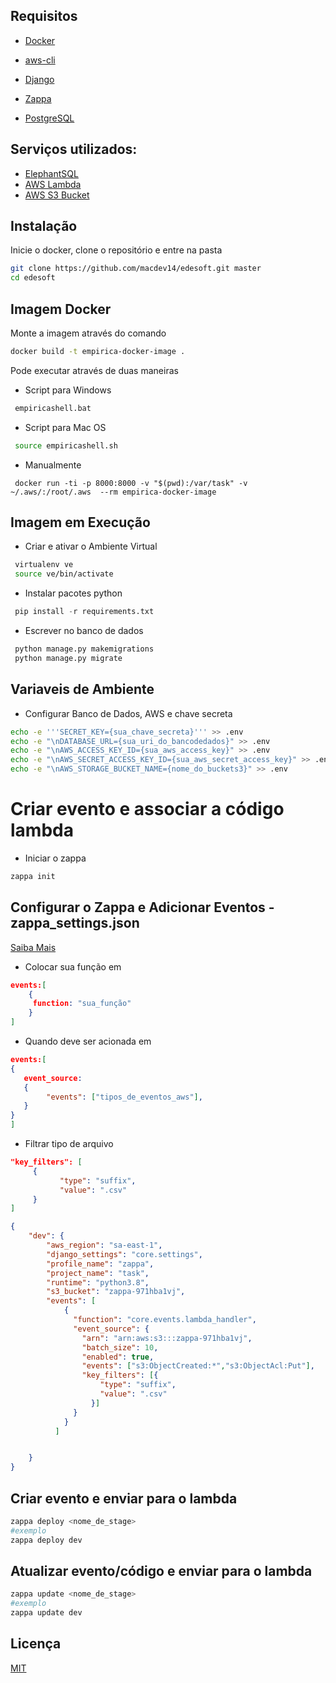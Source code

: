 ## Requisitos

- [Docker](https://www.docker.com)

- [aws-cli](https://docs.aws.amazon.com/cli/latest/userguide/getting-started-install.html)

- [Django](https://www.djangoproject.com)

- [Zappa](https://github.com/zappa/Zappa)

- [PostgreSQL](https://www.postgresql.org)

## Serviços utilizados:

- [ElephantSQL](https://www.elephantsql.com)
- [AWS Lambda](https://aws.amazon.com/pt/lambda/)
- [AWS S3 Bucket](https://aws.amazon.com/pt/s3/)

## Instalação

Inicie o docker, clone o repositório e entre na pasta

```bash
git clone https://github.com/macdev14/edesoft.git master
cd edesoft

```
## Imagem Docker

Monte a imagem através do comando
```bash
docker build -t empirica-docker-image . 
```
Pode executar através de duas maneiras

- Script para Windows


```bash
 empiricashell.bat
```
- Script para Mac OS
```bash
 source empiricashell.sh
```
- Manualmente
```docker
 docker run -ti -p 8000:8000 -v "$(pwd):/var/task" -v ~/.aws/:/root/.aws  --rm empirica-docker-image
```

## Imagem em Execução
 - Criar e ativar o Ambiente Virtual
```bash
 virtualenv ve
 source ve/bin/activate
```

- Instalar pacotes python
```python
 pip install -r requirements.txt
```

- Escrever no banco de dados
```python
 python manage.py makemigrations
 python manage.py migrate
```



## Variaveis de Ambiente

- Configurar Banco de Dados, AWS e chave secreta
```bash
echo -e '''SECRET_KEY={sua_chave_secreta}''' >> .env
echo -e "\nDATABASE_URL={sua_uri_do_bancodedados}" >> .env
echo -e "\nAWS_ACCESS_KEY_ID={sua_aws_access_key}" >> .env
echo -e "\nAWS_SECRET_ACCESS_KEY_ID={sua_aws_secret_access_key}" >> .env
echo -e "\nAWS_STORAGE_BUCKET_NAME={nome_do_buckets3}" >> .env
```
# Criar evento e associar  a código lambda
- Iniciar o zappa
```bash
zappa init

```

## Configurar o Zappa e Adicionar Eventos - zappa_settings.json
[Saiba Mais](https://github.com/zappa/Zappa#executing-in-response-to-aws-events)

- Colocar sua função em 
```json 
events:[
    { 
     function: "sua_função"
    }
]
```
- Quando deve ser acionada em 
```json 
events:[
{ 
   event_source:
   { 
        "events": ["tipos_de_eventos_aws"], 
   }
}
]
```

- Filtrar tipo de arquivo
```json
"key_filters": [
     { 
           "type": "suffix",
           "value": ".csv"
     }
]
```

```json
{
    "dev": {
        "aws_region": "sa-east-1",
        "django_settings": "core.settings",
        "profile_name": "zappa",
        "project_name": "task",
        "runtime": "python3.8",
        "s3_bucket": "zappa-971hba1vj",
        "events": [
            {
              "function": "core.events.lambda_handler",
              "event_source": {
                "arn": "arn:aws:s3:::zappa-971hba1vj",
                "batch_size": 10,
                "enabled": true,
                "events": ["s3:ObjectCreated:*","s3:ObjectAcl:Put"],
                "key_filters": [{ 
                    "type": "suffix",
                    "value": ".csv"
                  }]
              }
            }
          ]


    }
}

```

## Criar evento e enviar para o lambda

```bash
zappa deploy <nome_de_stage>
#exemplo
zappa deploy dev

```

## Atualizar evento/código e enviar para o lambda

```bash
zappa update <nome_de_stage>
#exemplo
zappa update dev
```



## Licença

[MIT](https://choosealicense.com/licenses/mit/)